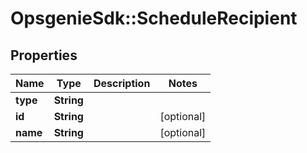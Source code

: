 # OpsgenieSdk::ScheduleRecipient

## Properties
Name | Type | Description | Notes
------------ | ------------- | ------------- | -------------
**type** | **String** |  | 
**id** | **String** |  | [optional] 
**name** | **String** |  | [optional] 


